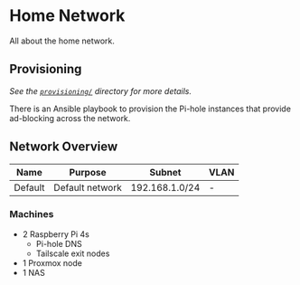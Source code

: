 # Home Network

All about the home network.

## Provisioning

*See the [`provisioning/`][provisioning] directory for more details.*

There is an Ansible playbook to provision the Pi-hole instances that provide
ad-blocking across the network.


## Network Overview

Name    | Purpose         | Subnet         | VLAN
--------|-----------------|----------------|-----
Default | Default network | 192.168.1.0/24 | -

### Machines

* 2 Raspberry Pi 4s
    * Pi-hole DNS
    * Tailscale exit nodes
* 1 Proxmox node
* 1 NAS

[provisioning]: ./provisioning/README.md

